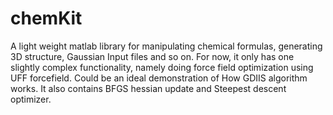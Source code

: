 # chemKit
A light weight matlab library for manipulating chemical formulas, generating 3D structure, Gaussian Input files and so on. 
For now, it only has one slightly complex functionality, namely doing force field optimization using UFF forcefield. 
Could be an ideal demonstration of How GDIIS algorithm works. It also contains BFGS hessian update and Steepest descent optimizer. 
